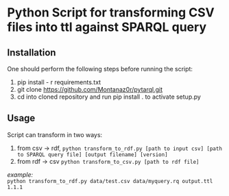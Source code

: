 # Python Script for transforming CSV files into ttl against SPARQL query

## Installation

One should perform the following steps before running the script:

1. pip install - r requirements.txt
2. git clone https://github.com/Montanaz0r/pytarql.git
3. cd into cloned repository and run pip install . to activate setup.py

## Usage

Script can transform in two ways:
1) from csv -> rdf, ``python transform_to_rdf.py [path to input csv] [path to SPARQL query file] [output filename] [version]``
2) from rdf -> csv  ``python transform_to_csv.py [path to rdf file]``

*example:*    
```python transform_to_rdf.py data/test.csv data/myquery.rq output.ttl 1.1.1```